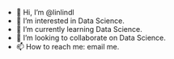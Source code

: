 - 👋 Hi, I’m @linlindl
- 👀 I’m interested in Data Science.
- 🌱 I’m currently learning Data Science.
- 💞️ I’m looking to collaborate on Data Science.
- 📫 How to reach me: email me.

<!---
linlindl/linlindl is a ✨ special ✨ repository because its `README.md` (this file) appears on your GitHub profile.
You can click the Preview link to take a look at your changes.
--->
